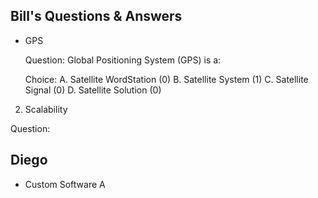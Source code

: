 ## Bill's Questions & Answers
* GPS 

  Question:
  Global Positioning System (GPS) is a:
  
  Choice:
  A. Satellite WordStation (0)
  B. Satellite System (1)
  C. Satellite Signal (0)
  D. Satellite Solution (0)

2. Scalability
  
  Question:

## Diego

* Custom Software
A 
